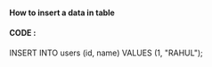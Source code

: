<h4>How to insert a data in table</h4>
<h4>CODE : </h4>
 INSERT INTO users (id, name) VALUES (1, "RAHUL");





